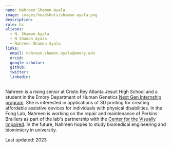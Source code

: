 ```yaml
---
name: Nahreen Shamon Ayala
image: images/headshots/shamon-ayala.png
description: 
role: hs
aliases:
  - N. Shamon Ayala
  - N Shamon Ayala
  - Nahreen Shamon Ayala
links:
  email: nahreen.shamon.ayala@emory.edu
  orcid: 
  google-scholar: 
  github: 
  twitter: 
  linkedin: 
---
```


Nahreen is a rising senior at Cristo Rey Atlanta Jesuit High School and a student in the Emory Department of Human Genetics [Next Gen Internship program](https://med.emory.edu/departments/human-genetics/next-gen.html). She is interested in applications of 3D printing for creating affordable assistive devices for individuals with physical disabilities. In the Fong Lab, Nahreen is working on the repair and maintenance of Perkins Braillers as part of the lab's partnership with the [Center for the Visually Impaired](https://cviga.org/).  In the future, Nahreen hopes to study biomedical engineering and biomimicry in university.


Last updated: 2023
